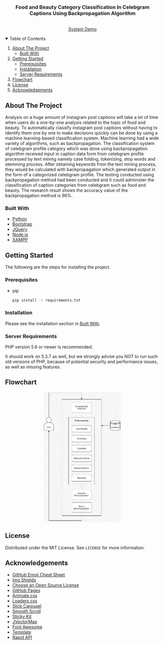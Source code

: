 <!-- PROJECT LOGO -->
<br />
  <h3 align="center">Food and Beauty Category Classification In Celebgram
Captions Using Backpropagation Algorithm</h3>

  <p align="center">
    <br />
    <a href="https://www.youtube.com/watch?v=z5d8uWASkZQ&t=6s">System Demo</a>
  </p>

<!-- TABLE OF CONTENTS -->
<details open="open">
  <summary>Table of Contents</summary>
  <ol>
    <li>
      <a href="#about-the-project">About The Project</a>
      <ul>
        <li><a href="#built-with">Built With</a></li>
      </ul>
    </li>
    <li>
      <a href="#getting-started">Getting Started</a>
      <ul>
        <li><a href="#prerequisites">Prerequisites</a></li>
        <li><a href="#installation">Installation</a></li>
				<li><a href="#server-requirements">Server Requirements</a></li>
      </ul>
    </li>
    <li><a href="#flowchart">Flowchart</a></li>
    <li><a href="#license">License</a></li>
    <li><a href="#acknowledgements">Acknowledgements</a></li>
  </ol>
</details>



<!-- ABOUT THE PROJECT -->
## About The Project
Analysis on a huge amount of instagram post captions will take a lot of time when users do a one-by-one analysis related to the topic of food and beauty. To automatically classify instagram post captions without having to identify them one by one to make decisions quickly can be done by using a machine learning-based classification system. Machine learning  had a wide variety of algorithms, such as backpropagation. The classification system of celebgram profile category which was done using backpropagation algorithm received input in caption data form from celebgram profile processed by text mining namely case folding, tokenizing, stop words and  stemming process. After obtaining keywords from the text mining process, they would be calculated with backpropagation which generated output in the form of a categorized celebgram profile. The testing conducted using backpropagation method had been conducted and it could administer the classification of caption categories from celebgram such as food and beauty. The research result shows the accuracy value of the backpropagation method is 96%.

### Built With

* [Python](https://www.python.org/)
* [Bootstrap](https://getbootstrap.com)
* [JQuery](https://jquery.com)
* [Node.js](https://nodejs.org/en/)
* [XAMPP](https://www.apachefriends.org/index.html)


<!-- GETTING STARTED -->
## Getting Started

The following are the steps for installing the project.

### Prerequisites

* pip

  ```sh
  pip install -r requirements.txt
  ```

### Installation

Please see the installation section in <a href="#built-with">Built With</a>.


<!-- SERVER -->
### Server Requirements

PHP version 5.6 or newer is recommended.

It should work on 5.3.7 as well, but we strongly advise you NOT to run such old versions of PHP, because of potential security and performance issues, as well as missing features.

<!-- Flowchart -->
## Flowchart

<p align="center">
	<img src="images/aa.png" alt="Logo" width="50%" height="50%">
</p>

<!-- LICENSE -->
## License

Distributed under the MIT License. See `LICENSE` for more information.

<!-- ACKNOWLEDGEMENTS -->
## Acknowledgements
* [GitHub Emoji Cheat Sheet](https://www.webpagefx.com/tools/emoji-cheat-sheet)
* [Img Shields](https://shields.io)
* [Choose an Open Source License](https://choosealicense.com)
* [GitHub Pages](https://pages.github.com)
* [Animate.css](https://daneden.github.io/animate.css)
* [Loaders.css](https://connoratherton.com/loaders)
* [Slick Carousel](https://kenwheeler.github.io/slick)
* [Smooth Scroll](https://github.com/cferdinandi/smooth-scroll)
* [Sticky Kit](http://leafo.net/sticky-kit)
* [JVectorMap](http://jvectormap.com)
* [Font Awesome](https://fontawesome.com)
* [Template](https://github.com/othneildrew/Best-README-Template)
* [Rapid API](https://rapidapi.com/premium-apis-premium-apis-default/api/instagram85/)



<!-- MARKDOWN LINKS & IMAGES -->
<!-- https://www.markdownguide.org/basic-syntax/#reference-style-links -->
[contributors-shield]: https://img.shields.io/github/contributors/othneildrew/Best-README-Template.svg?style=for-the-badge
[contributors-url]: https://github.com/othneildrew/Best-README-Template/graphs/contributors
[forks-shield]: https://img.shields.io/github/forks/othneildrew/Best-README-Template.svg?style=for-the-badge
[forks-url]: https://github.com/othneildrew/Best-README-Template/network/members
[stars-shield]: https://img.shields.io/github/stars/othneildrew/Best-README-Template.svg?style=for-the-badge
[stars-url]: https://github.com/othneildrew/Best-README-Template/stargazers
[issues-shield]: https://img.shields.io/github/issues/othneildrew/Best-README-Template.svg?style=for-the-badge
[issues-url]: https://github.com/othneildrew/Best-README-Template/issues
[license-shield]: https://img.shields.io/github/license/othneildrew/Best-README-Template.svg?style=for-the-badge
[license-url]: https://github.com/othneildrew/Best-README-Template/blob/master/LICENSE.txt
[linkedin-shield]: https://img.shields.io/badge/-LinkedIn-black.svg?style=for-the-badge&logo=linkedin&colorB=555
